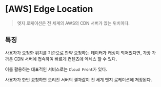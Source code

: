 # [AWS] Edge Location

> 엣지 로케이션은 전 세계의 AWS의 CDN 서버가 있는 위치이다.

## 특징

사용자가 요청한 위치를 기준으로 만약 요청하는 데이터가 캐싱이 되어있다면, 가장 가까운 CDN 서버에 접속하여 빠르게 컨텐츠에 엑세스 할 수 있다.

이를 활용하는 대표적인 서비스로는 `Cloud Front`가 있다.

사용자가 한번 요청하면 오리진 서버의 결과값이 전 세계 엣지 로케이션에 저장된다.
